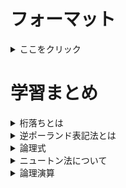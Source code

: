 # フォーマット

<details>
<summary>ここをクリック</summary>
隠されていた部分が表示される
</details>

# 学習まとめ

<details>
<summary>桁落ちとは</summary>
計算誤差の一つ。絶対値の差が小さい2つの値の差を求めたときに仮数部（小数点以下）の大半が打ち消しあい計算結果の有効桁数が少なることによって生じる誤差。<br>
ちなみに他の誤差は以下の通り<br><br>
丸め誤差：切り捨て、切り上げ等で下位の桁を削除することによる誤差<br>
打ち切り誤差：無限級数で表される数値の計算処理を有限項で打ち切ったことによって発生する誤差

</details>

<details>
<summary>逆ポーランド表記法とは</summary>
後置記法ともいい、「A+B」→「AB+」のように演算子を被演算子の右側に記述する表記法。<br>
変換するときは四則演算と同様に「×÷」が優先でその後に「+-」<br>
例）a+b×c<br>
1. a+bc× のように乗算の変換をする<br>
2. abc×+　「bc×」を一つのまとまりとして、+を右側にする
</details>

<details>
<summary>論理式</summary>
論理和：OR<br>
論理積：AND
</details>

<details>
<summary>ニュートン法について</summary>
微分方程式の解の一つを求める方法。任意の定めた解の予測値からはじめて、接戦とx軸の交点を求める計算を繰り返しながら、f(x)=0となる解となるxに近づける方法。<br>
<a href="https://qiita.com/PlanetMeron/items/09d7eb204868e1a49f49" target="_blank">ニュートン法とは何か？？ニュートン法で解く方程式の近似解</a>
</details>

<details>
<summary>論理演算</summary>
AとBに対してそれぞれ考えると以下の通り<br>
論理積：AとBどちらも1の時に1<br>
論理和：AとBどちらか1つでも1の時に1<br>
排他的論理和：AとBいずれか1つが1の時1<br>
<a href="https://www.gixo.jp/blog/12357/" target="_blank">論理演算とは：集合は、ベン図で理解しろ｜データ分析用語を解説</a>
</details>
